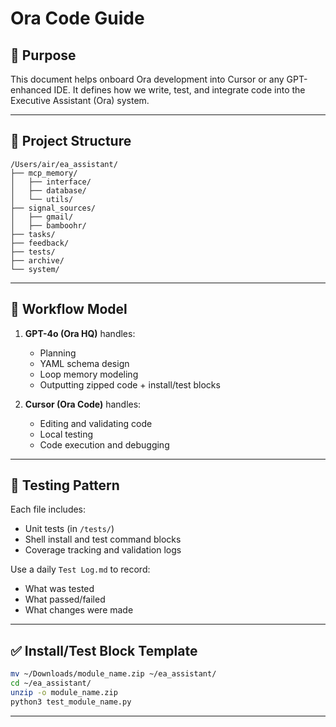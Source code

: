 # Ora Code Guide

## 🧠 Purpose
This document helps onboard Ora development into Cursor or any GPT-enhanced IDE. It defines how we write, test, and integrate code into the Executive Assistant (Ora) system.

---

## 📁 Project Structure

```
/Users/air/ea_assistant/
├── mcp_memory/
│   ├── interface/
│   ├── database/
│   └── utils/
├── signal_sources/
│   ├── gmail/
│   ├── bamboohr/
├── tasks/
├── feedback/
├── tests/
├── archive/
└── system/
```

---

## 🔄 Workflow Model

1. **GPT-4o (Ora HQ)** handles:
   - Planning
   - YAML schema design
   - Loop memory modeling
   - Outputting zipped code + install/test blocks

2. **Cursor (Ora Code)** handles:
   - Editing and validating code
   - Local testing
   - Code execution and debugging

---

## 🧪 Testing Pattern

Each file includes:
- Unit tests (in `/tests/`)
- Shell install and test command blocks
- Coverage tracking and validation logs

Use a daily `Test Log.md` to record:
- What was tested
- What passed/failed
- What changes were made

---

## ✅ Install/Test Block Template

```bash
mv ~/Downloads/module_name.zip ~/ea_assistant/
cd ~/ea_assistant/
unzip -o module_name.zip
python3 test_module_name.py
```

---